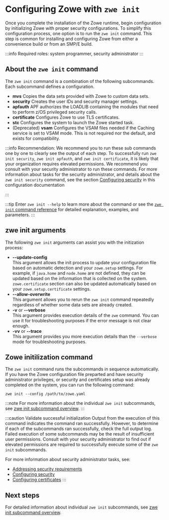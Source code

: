 # Configuring Zowe with `zwe init`

Once you complete the installation of the Zowe runtime, begin configuration by initializing Zowe with proper security configurations. To simplify this configuration process, one option is to run the `zwe init` command. This step is common for installing and configuring Zowe from either a convenience build or from an SMP/E build.

:::info Required roles: system programmer, security administrator
:::

## About the `zwe init` command

The `zwe init` command is a combination of the following subcommands. Each subcommand defines a configuration.

- **mvs**
Copies the data sets provided with Zowe to custom data sets.
- **security**
Creates the user IDs and security manager settings.
- **apfauth**
APF authorizes the LOADLIB containing the modules that need to perform z/OS privileged security calls.
- **certificate**
Configures Zowe to use TLS certificates.
- **stc**
Configures the system to launch the Zowe started task.
- (Deprecated) **vsam**
Configures the VSAM files needed if the Caching service is set to VSAM mode. This is not required nor the default, and exists for compatibility.

:::info Recommendation:
We recommend you to run these sub commands one by one to clearly see the output of each step. To successfully run `zwe init security`, `zwe init apfauth`, and `zwe init certificate`, it is likely that your organization requires elevated permissions. We recommend you consult with your security administrator to run these commands. For more information about tasks for the security administrator, and details about the `zwe init security` command, see the section [Configuring security](./configuring-security.md) in this configuration documentation

:::

:::tip
Enter `zwe init --help` to learn more about the command or see the [`zwe init` command reference](../appendix/zwe_server_command_reference/zwe/init/zwe-init-vsam.md) for detailed explanation, examples, and parameters.
:::

## zwe init arguments

The following `zwe init` arguments can assist you with the initization process:

- **--update-config**  
 This argument allows the init process to update your configuration file based on automatic detection and your `zowe.setup` settings. For example, if `java.home` and `node.home` are not defined, they can be updated based on the information that is collected on the system. `zowe.certificate` section can also be updated automatically based on your `zowe.setup.certificate` settings.
- **--allow-overwrite**  
 This argument allows you to rerun the `zwe init` command repeatedly regardless of whether some data sets are already created.
- **-v** or **--verbose**  
   This argument provides execution details of the `zwe` command. You can use it for troubleshooting purposes if the error message is not clear enough.
- **-vv** or **--trace**  
 This argument provides you more execution details than the `--verbose` mode for troubleshooting purposes.

## Zowe initilization command

The `zwe init` command runs the subcommands in sequence automatically. If you have the Zowe configuration file preparted and have security administrator privileges, or security and certificates setup was already completed on the system, you can run the following command:

```
zwe init --config /path/to/zowe.yaml
```

:::note
For more information about the individual `zwe init` subcommands, see [zwe init subcommand overview](./zwe-init-subcommand-overview.md).
:::

:::caution Validate successful initialization
Output from the execution of this command indicates the command ran successfully. However, to determine if each of the subcommands ran successfully, check the full output log. Failed execution of some subcommands may be the result of insufficient user permissions. Consult with your security administrator to find out if elevated permissions are required to successfully execute some of the `zwe init` subcommands.

For more information about security administrator tasks, see:
* [Addressing security requirements](./address-security-requirements.md)
* [Configuring security](./configuring-security.md)
* [Configuring certificates](./configure-certificates.md)
:::

## Next steps

For detailed information about individual `zwe init` subcommands, see [zwe init subcommand overview](./zwe-init-subcommand-overview.md).
